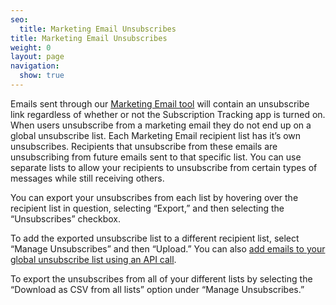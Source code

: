 ```yaml
---
seo:
  title: Marketing Email Unsubscribes
title: Marketing Email Unsubscribes
weight: 0
layout: page
navigation:
  show: true
---
```


Emails sent through our [Marketing Email tool]({{root_url}}/Marketing_Emails/index.html) will contain an unsubscribe link regardless of whether or not the Subscription Tracking app is turned on. When users unsubscribe from a marketing email they do not end up on a global unsubscribe list. Each Marketing Email recipient list has it’s own unsubscribes. Recipients that unsubscribe from these emails are unsubscribing from future emails sent to that specific list. You can use separate lists to allow your recipients to unsubscribe from certain types of messages while still receiving others.

You can export your unsubscribes from each list by hovering over the recipient list in question, selecting “Export,” and then selecting the “Unsubscribes” checkbox.

To add the exported unsubscribe list to a different recipient list, select “Manage Unsubscribes” and then “Upload.” You can also [add emails to your global unsubscribe list using an API call]({{root_url}}/API_Reference/Web_API/unsubscribes.html#-add).

To export the unsubscribes from all of your different lists by selecting the “Download as CSV from all lists” option under “Manage Unsubscribes.”
